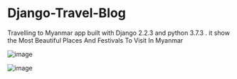 # Django-Travel-Blog
Travelling to Myanmar app built with Django 2.2.3 and python 3.7.3 . it show the Most Beautiful Places And Festivals To Visit In Myanmar

![image](https://user-images.githubusercontent.com/29988949/68261919-7581f680-fff6-11e9-8df5-b8135fa355b0.png)

![image](https://user-images.githubusercontent.com/29988949/68261860-39e72c80-fff6-11e9-8b2b-f32fa4bc6ad5.png)